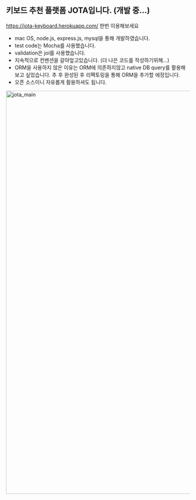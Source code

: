 키보드 추천 플랫폼 JOTA입니다. (개발 중...)
-------------
https://jota-keyboard.herokuapp.com/ 한번 이용해보세요
* mac OS, node.js, express.js, mysql을 통해 개발하였습니다.
* test code는 Mocha를 사용했습니다.
* validation은 joi를 사용했습니다.
* 지속적으로 컨밴션을 갈아엎고있습니다. (더 나은 코드를 작성하기위해...)
* ORM을 사용하지 않은 이유는 ORM에 의존하지않고 native DB query를 활용해보고 싶었습니다. 추 후 완성된 후 리팩토링을 통해 ORM을 추가할 에정입니다.
* 오픈 소스이니 자유롭게 활용하셔도 됩니다.


<img width="1102" alt="jota_main" src="https://user-images.githubusercontent.com/19837507/132040692-5744f77d-b95b-487e-98bc-573ed89bfa2c.png">





